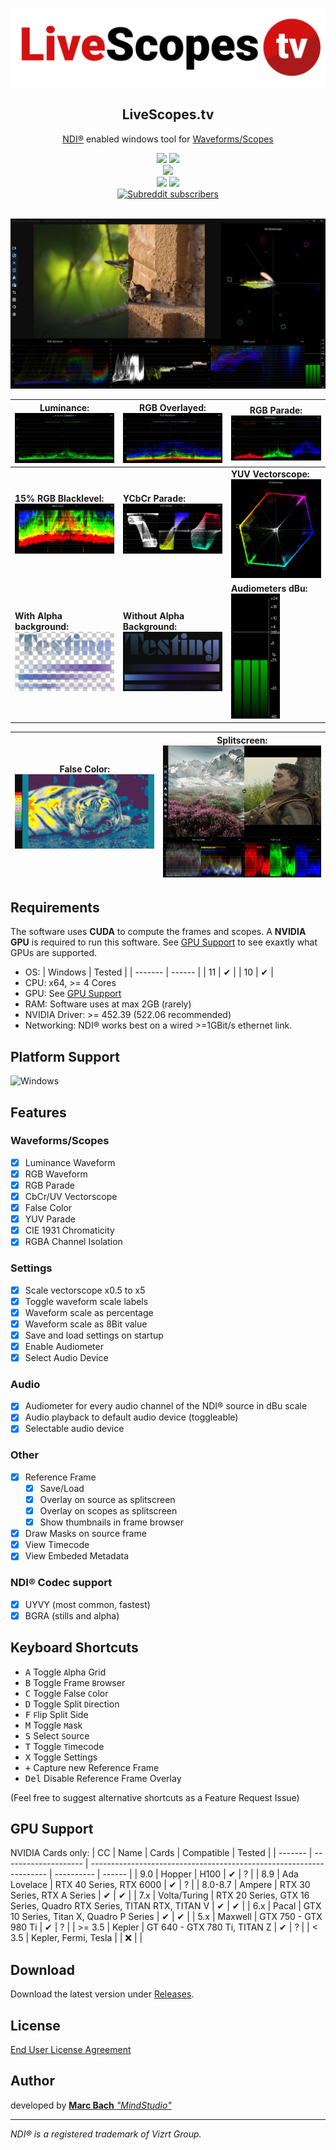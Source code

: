<img src="blob/LiveScopesTV_Logo_full_black.png"></img>
<h2 align="center"> <b>LiveScopes.tv</b></h1>
<p align="center">
<a href="https://ndi.tv">NDI®</a> enabled windows tool for <a href="https://github.com/MindStudioOfficial/livescopestv#waveformsscopes">Waveforms/Scopes</a>
</p>


<div align="center">

<a href="https://github.com/MindStudioOfficial/livescopestv/releases">
<img src="https://img.shields.io/github/downloads-pre/MindStudioOfficial/livescopestv/total?style=flat&label=Downloads"></a>
<a href="https://github.com/MindStudioOfficial/livescopestv/releases">
<img src="https://img.shields.io/github/downloads-pre/MindStudioOfficial/livescopestv/latest/total?style=flat&label=Downloads@latest"></a>

</div>
<div align="center">

<a href="https://github.com/MindStudioOfficial/livescopestv/releases">
<img src="https://img.shields.io/github/v/release/MindStudioOfficial/livescopestv?style=flat&include_prereleases&label=Version"></a>


</div>
<div align="center">

<a href="https://github.com/MindStudioOfficial/livescopestv">
<img src="https://img.shields.io/github/stars/MindStudioOfficial/livescopestv?style=flat"></a>
<a href="https://github.com/MindStudioOfficial/livescopestv">
<img src="https://img.shields.io/github/watchers/MindStudioOfficial/livescopestv?style=flat"></a>

</div>
<div align="center">
<a href="https://reddit.com/r/livescopestv">
<img alt="Subreddit subscribers" src="https://img.shields.io/reddit/subreddit-subscribers/livescopestv?label=r%2Flivescopestv&style=social">
</a>
</div>
<br>

![Screenshot](blob/sc7.jpg)

| Luminance: ![Luma Waveform](blob/sc_luma.jpg)                      | RGB Overlayed: ![RGB Waveform](blob/sc_rgb.jpg)                      | RGB Parade: ![RGB Parade](blob/sc_rgbParade.jpg)                        |
| ------------------------------------------------------------------ | -------------------------------------------------------------------- | ----------------------------------------------------------------------- |
| **15% RGB Blacklevel:**  ![Black Level](blob/sc_blacklevel.jpg)    | **YCbCr Parade:** ![YUV Parade](blob/sc_yuvparade.jpg)               | **YUV Vectorscope:** ![Vectorscope](blob/sc_vectorscope.jpg)            |
| **With Alpha background:**  ![Alpha Background](blob/sc_alpha.jpg) | **Without Alpha Background:**![Alpha Background](blob/sc_alpha2.jpg) | **Audiometers dBu:** <br><img src="blob/sc_audiometers.jpg" height=200> |

| False Color: ![False Color](blob/sc_falseColor2.jpg) | Splitscreen:![Splitscreen](blob/sc_splitscreen.jpg) |
| ---------------------------------------------------- | --------------------------------------------------- |

## Requirements

The software uses **CUDA** to compute the frames and scopes. A **NVIDIA GPU** is required to run this software. See [GPU Support](https://github.com/MindStudioOfficial/livescopestv#gpu-support) to see exaxtly what GPUs are supported.

- OS: 
  | Windows | Tested |
  | ------- | ------ |
  | 11      | ✔      |
  | 10      | ✔      |
- CPU: x64, >= 4 Cores
- GPU: See [GPU Support](https://github.com/MindStudioOfficial/livescopestv#gpu-support)
- RAM: Software uses at max 2GB (rarely)
- NVIDIA Driver: >= 452.39 (522.06 recommended)
- Networking: NDI® works best on a wired >=1GBit/s ethernet link.

## Platform Support

![Windows](https://upload.wikimedia.org/wikipedia/commons/thumb/4/48/Windows_logo_-_2012_%28dark_blue%29.svg/88px-Windows_logo_-_2012_%28dark_blue%29.svg.png)

## Features

### Waveforms/Scopes
- [x] Luminance Waveform
- [x] RGB Waveform
- [x] RGB Parade
- [x] CbCr/UV Vectorscope
- [x] False Color
- [x] YUV Parade
- [x] CIE 1931 Chromaticity
- [x] RGBA Channel Isolation

### Settings
- [x] Scale vectorscope x0.5 to x5
- [x] Toggle waveform scale labels
- [x] Waveform scale as percentage
- [x] Waveform scale as 8Bit value
- [x] Save and load settings on startup
- [x] Enable Audiometer 
- [x] Select Audio Device

### Audio
- [x] Audiometer for every audio channel of the NDI® source in dBu scale
- [x] Audio playback to default audio device (toggleable) 
- [x] Selectable audio device

### Other
- [x] Reference Frame
  - [x] Save/Load
  - [x] Overlay on source as splitscreen
  - [x] Overlay on scopes as splitscreen
  - [x] Show thumbnails in frame browser
- [x] Draw Masks on source frame
- [x] View Timecode
- [x] View Embeded Metadata
### NDI® Codec support
- [x] UYVY (most common, fastest)
- [x] BGRA (stills and alpha)

## Keyboard Shortcuts

- <kbd>A</kbd> Toggle `A`lpha Grid
- <kbd>B</kbd> Toggle Frame `B`rowser
- <kbd>C</kbd> Toggle False `C`olor
- <kbd>D</kbd> Toggle Split `D`irection
- <kbd>F</kbd> `F`lip Split Side
- <kbd>M</kbd> Toggle `M`ask
- <kbd>S</kbd> Select `S`ource
- <kbd>T</kbd> Toggle `T`imecode
- <kbd>X</kbd> Toggle Settings
- <kbd>+</kbd> Capture new Reference Frame
- <kbd>Del</kbd> Disable Reference Frame Overlay

(Feel free to suggest alternative shortcuts as a Feature Request Issue)

## GPU Support
NVIDIA Cards only:
  | CC      | Name                 | Cards                                                               | Compatible | Tested |
  | ------- | -------------------- | ------------------------------------------------------------------- | ---------- | ------ |
  | 9.0     | Hopper               | H100                                                                | ✔          | ?      |
  | 8.9     | Ada Lovelace         | RTX 40 Series, RTX 6000                                             | ✔          | ?      |
  | 8.0-8.7 | Ampere               | RTX 30 Series, RTX A Series                                         | ✔          | ✔      |
  | 7.x     | Volta/Turing         | RTX 20 Series, GTX 16 Series, Quadro RTX Series, TITAN RTX, TITAN V | ✔          | ✔      |
  | 6.x     | Pacal                | GTX 10 Series, Titan X, Quadro P Series                             | ✔          | ✔      |
  | 5.x     | Maxwell              | GTX 750 - GTX 980 Ti                                                | ✔          | ?      |
  | >= 3.5  | Kepler               | GT 640 - GTX 780 Ti, TITAN Z                                        | ✔          | ?      |
  | < 3.5   | Kepler, Fermi, Tesla |                                                                     | ❌          |        |

  

## Download

Download the latest version under [Releases](https://github.com/MindStudioOfficial/livescopestv/releases).


## License

[End User License Agreement](LICENSE.md)

## Author

developed by [**Marc Bach** _"MindStudio"_](https://github.com/MindStudioOfficial/)

<hr> 

*NDI® is a registered trademark of Vizrt Group.*